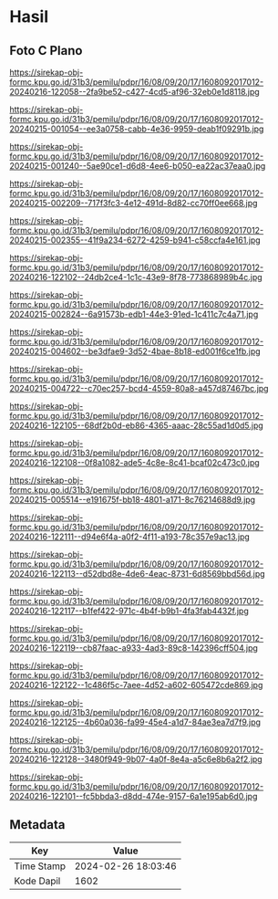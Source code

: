 # Hasil

## Foto C Plano

https://sirekap-obj-formc.kpu.go.id/31b3/pemilu/pdpr/16/08/09/20/17/1608092017012-20240216-122058--2fa9be52-c427-4cd5-af96-32eb0e1d8118.jpg

https://sirekap-obj-formc.kpu.go.id/31b3/pemilu/pdpr/16/08/09/20/17/1608092017012-20240215-001054--ee3a0758-cabb-4e36-9959-deab1f09291b.jpg

https://sirekap-obj-formc.kpu.go.id/31b3/pemilu/pdpr/16/08/09/20/17/1608092017012-20240215-001240--5ae90ce1-d6d8-4ee6-b050-ea22ac37eaa0.jpg

https://sirekap-obj-formc.kpu.go.id/31b3/pemilu/pdpr/16/08/09/20/17/1608092017012-20240215-002209--717f3fc3-4e12-491d-8d82-cc70ff0ee668.jpg

https://sirekap-obj-formc.kpu.go.id/31b3/pemilu/pdpr/16/08/09/20/17/1608092017012-20240215-002355--41f9a234-6272-4259-b941-c58ccfa4e161.jpg

https://sirekap-obj-formc.kpu.go.id/31b3/pemilu/pdpr/16/08/09/20/17/1608092017012-20240216-122102--24db2ce4-1c1c-43e9-8f78-773868989b4c.jpg

https://sirekap-obj-formc.kpu.go.id/31b3/pemilu/pdpr/16/08/09/20/17/1608092017012-20240215-002824--6a91573b-edb1-44e3-91ed-1c411c7c4a71.jpg

https://sirekap-obj-formc.kpu.go.id/31b3/pemilu/pdpr/16/08/09/20/17/1608092017012-20240215-004602--be3dfae9-3d52-4bae-8b18-ed001f6ce1fb.jpg

https://sirekap-obj-formc.kpu.go.id/31b3/pemilu/pdpr/16/08/09/20/17/1608092017012-20240215-004722--c70ec257-bcd4-4559-80a8-a457d87467bc.jpg

https://sirekap-obj-formc.kpu.go.id/31b3/pemilu/pdpr/16/08/09/20/17/1608092017012-20240216-122105--68df2b0d-eb86-4365-aaac-28c55ad1d0d5.jpg

https://sirekap-obj-formc.kpu.go.id/31b3/pemilu/pdpr/16/08/09/20/17/1608092017012-20240216-122108--0f8a1082-ade5-4c8e-8c41-bcaf02c473c0.jpg

https://sirekap-obj-formc.kpu.go.id/31b3/pemilu/pdpr/16/08/09/20/17/1608092017012-20240215-005514--e191675f-bb18-4801-a171-8c76214688d9.jpg

https://sirekap-obj-formc.kpu.go.id/31b3/pemilu/pdpr/16/08/09/20/17/1608092017012-20240216-122111--d94e6f4a-a0f2-4f11-a193-78c357e9ac13.jpg

https://sirekap-obj-formc.kpu.go.id/31b3/pemilu/pdpr/16/08/09/20/17/1608092017012-20240216-122113--d52dbd8e-4de6-4eac-8731-6d8569bbd56d.jpg

https://sirekap-obj-formc.kpu.go.id/31b3/pemilu/pdpr/16/08/09/20/17/1608092017012-20240216-122117--b1fef422-971c-4b4f-b9b1-4fa3fab4432f.jpg

https://sirekap-obj-formc.kpu.go.id/31b3/pemilu/pdpr/16/08/09/20/17/1608092017012-20240216-122119--cb87faac-a933-4ad3-89c8-142396cff504.jpg

https://sirekap-obj-formc.kpu.go.id/31b3/pemilu/pdpr/16/08/09/20/17/1608092017012-20240216-122122--1c486f5c-7aee-4d52-a602-605472cde869.jpg

https://sirekap-obj-formc.kpu.go.id/31b3/pemilu/pdpr/16/08/09/20/17/1608092017012-20240216-122125--4b60a036-fa99-45e4-a1d7-84ae3ea7d7f9.jpg

https://sirekap-obj-formc.kpu.go.id/31b3/pemilu/pdpr/16/08/09/20/17/1608092017012-20240216-122128--3480f949-9b07-4a0f-8e4a-a5c6e8b6a2f2.jpg

https://sirekap-obj-formc.kpu.go.id/31b3/pemilu/pdpr/16/08/09/20/17/1608092017012-20240216-122101--fc5bbda3-d8dd-474e-9157-6a1e195ab6d0.jpg


## Metadata

| Key        | Value               |
| ---------- | ------------------- |
| Time Stamp | 2024-02-26 18:03:46 |
| Kode Dapil | 1602                |



